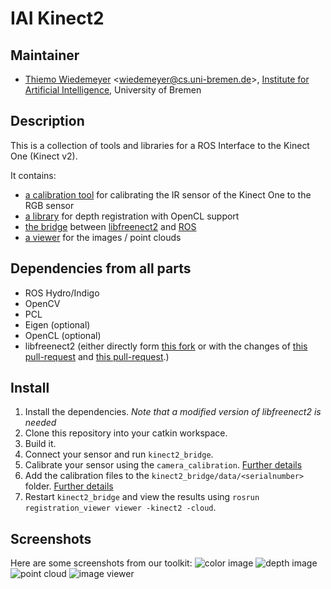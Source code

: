 # IAI Kinect2

## Maintainer

- [Thiemo Wiedemeyer](https://ai.uni-bremen.de/team/thiemo_wiedemeyer) <<wiedemeyer@cs.uni-bremen.de>>, [Institute for Artificial Intelligence](http://ai.uni-bremen.de/), University of Bremen

## Description

This is a collection of tools and libraries for a ROS Interface to the Kinect One (Kinect v2).

It contains:
- [a calibration tool](https://github.com/code-iai/iai_kinect2/tree/master/camera_calibration) for calibrating the IR sensor of the Kinect One to the RGB sensor
- [a library](https://github.com/code-iai/iai_kinect2/tree/master/depth_registration) for depth registration with OpenCL support
- [the bridge](https://github.com/code-iai/iai_kinect2/tree/master/kinect2_bridge) between [libfreenect2](https://github.com/OpenKinect/libfreenect2) and [ROS](http://www.ros.org/)
- [a viewer](https://github.com/code-iai/iai_kinect2/tree/master/registration_viewer) for the images / point clouds

## Dependencies from all parts

- ROS Hydro/Indigo
- OpenCV
- PCL
- Eigen (optional)
- OpenCL (optional)
- libfreenect2 (either directly form [this fork](https://github.com/wiedemeyer/libfreenect2) or with the changes of [this pull-request](https://github.com/OpenKinect/libfreenect2/pull/48) and [this pull-request](https://github.com/OpenKinect/libfreenect2/pull/47).)

## Install

1. Install the dependencies. *Note that a modified version of libfreenect2 is needed*
2. Clone this repository into your catkin workspace.
3. Build it.
4. Connect your sensor and run `kinect2_bridge`.
5. Calibrate your sensor using the `camera_calibration`. [Further details](https://github.com/code-iai/iai_kinect2/tree/master/camera_calibration#calibrating-the-kinect-one)
6. Add the calibration files to the `kinect2_bridge/data/<serialnumber>` folder. [Further details](https://github.com/code-iai/iai_kinect2/tree/master/kinect2_bridge#first-steps)
7. Restart `kinect2_bridge` and view the results using `rosrun registration_viewer viewer -kinect2 -cloud`.

## Screenshots

Here are some screenshots from our toolkit:
![color image](http://ai.uni-bremen.de/wiki/_media/software/kinect2_color.jpg)
![depth image](http://ai.uni-bremen.de/wiki/_media/software/kinect2_depth_colored.png)
![point cloud](http://ai.uni-bremen.de/wiki/_media/software/kinect2_cloud.png)
![image viewer](http://ai.uni-bremen.de/wiki/_media/software/kinect2_viewer.png)

